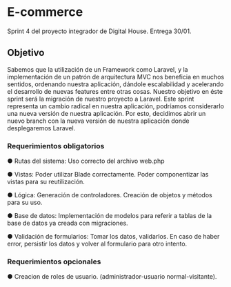 # E-commerce
Sprint 4 del proyecto integrador de Digital House. Entrega 30/01.

<h2>Objetivo</h2>

Sabemos que la utilización de un Framework como Laravel, y la implementación de un patrón
de arquitectura MVC nos beneficia en muchos sentidos, ordenando nuestra aplicación, dándole
escalabilidad y acelerando el desarrollo de nuevas features entre otras cosas.
Nuestro objetivo en éste sprint será la migración de nuestro proyecto a Laravel. Este sprint
representa un cambio radical en nuestra aplicación, podríamos considerarlo una nueva versión
de nuestra aplicación. Por esto, decidimos abrir un nuevo branch con la nueva versión de
nuestra aplicación donde desplegaremos Laravel.

<h3>Requerimientos obligatorios</h3>

● Rutas del sistema: Uso correcto del archivo web.php

● Vistas: Poder utilizar Blade correctamente. Poder componentizar las vistas para su
reutilización.

● Lógica: Generación de controladores. Creación de objetos y métodos para su uso.

● Base de datos: Implementación de modelos para referir a tablas de la base de datos ya
creada con migraciones.

● Validación de formularios: Tomar los datos, validarlos. En caso de haber error, persistir los
datos y volver al formulario para otro intento.

<h3>Requerimientos opcionales</h3>

● Creacion de roles de usuario. (administrador-usuario normal-visitante).
